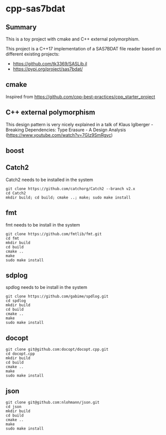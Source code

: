 # cpp-sas7bdat

## Summary
This is a toy project with cmake and C++ external polymorphism.

This project is a C++17 implementation of a SAS7BDAT file reader based
on different existing projects:

- https://github.com/tk3369/SASLib.jl
- https://pypi.org/project/sas7bdat/



## cmake

Inspired from https://github.com/cpp-best-practices/cpp_starter_project

## C++ external polymorphism

This design pattern is very nicely explained in a talk of Klaus Iglberger - Breaking Dependencies: Type Erasure - A Design Analysis (https://www.youtube.com/watch?v=7GIz9SmRgyc)


## boost

## Catch2
Catch2 needs to be installed in the system

    git clone https://github.com/catchorg/Catch2 --branch v2.x
    cd Catch2
    mkdir build; cd build; cmake ..; make; sudo make install

## fmt
fmt needs to be install in the system

    git clone https://github.com/fmtlib/fmt.git
    cd fmt
    mkdir build
    cd build
    cmake ..
    make
    sudo make install

## sdplog
spdlog needs to be install in the system

    git clone https://github.com/gabime/spdlog.git
    cd spdlog
    mkdir build
    cd build
    cmake ..
    make
    sudo make install

## docopt

    git clone git@github.com:docopt/docopt.cpp.git
    cd docopt.cpp
    mkdir build
    cd build
    cmake ..
    make
    sudo make install

## json

    git clone git@github.com:nlohmann/json.git
    cd json
    mkdir build
    cd build
    cmake ..
    make
    sudo make install
   

